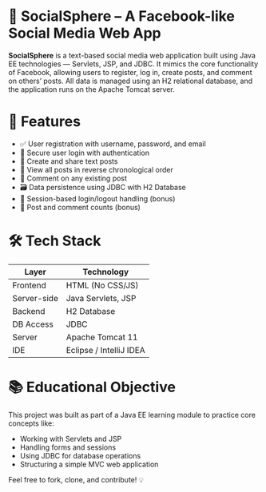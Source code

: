 # 📱 SocialSphere – A Facebook-like Social Media Web App
**SocialSphere** is a text-based social media web application built using Java EE technologies — Servlets, JSP, and JDBC. It mimics the core functionality of Facebook, allowing users to register, log in, create posts, and comment on others’ posts. All data is managed using an H2 relational database, and the application runs on the Apache Tomcat server.

# 🚀 Features

* ✅ User registration with username, password, and email
* 🔐 Secure user login with authentication
* 📝 Create and share text posts
* 📄 View all posts in reverse chronological order
* 💬 Comment on any existing post
* 🗃️ Data persistence using JDBC with H2 Database
* 🔄 Session-based login/logout handling (bonus)
* 🔢 Post and comment counts (bonus)


# 🛠️ Tech Stack

| Layer       | Technology              |
| ----------- | ----------------------- |
| Frontend    | HTML (No CSS/JS)        |
| Server-side | Java Servlets, JSP      |
| Backend     | H2 Database             |
| DB Access   | JDBC                    |
| Server      | Apache Tomcat 11        |
| IDE         | Eclipse / IntelliJ IDEA |


# 📚 Educational Objective
This project was built as part of a Java EE learning module to practice core concepts like:
* Working with Servlets and JSP
* Handling forms and sessions
* Using JDBC for database operations
* Structuring a simple MVC web application

Feel free to fork, clone, and contribute! 💡

